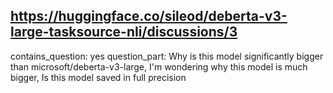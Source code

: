 ## https://huggingface.co/sileod/deberta-v3-large-tasksource-nli/discussions/3

contains_question: yes
question_part: Why is this model significantly bigger than microsoft/deberta-v3-large, I'm wondering why this model is much bigger, Is this model saved in full precision